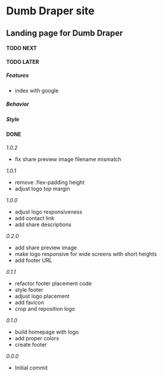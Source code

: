 # Dumb Draper site

## Landing page for Dumb Draper

#### TODO NEXT

#### TODO LATER

##### Features

- index with google

##### Behavior

##### Style

#### DONE

_1.0.2_

- fix share preview image filename mismatch

_1.0.1_

- remove .flex-padding height
- adjust logo top margin

_1.0.0_

- adjust logo responsiveness
- add contact link
- add share descriptions

_0.2.0_

- add share preview image
- make logo responsive for wide screens with short heights
- add footer URL

_0.1.1_

- refactor footer placement code
- style footer
- adjust logo placement
- add favicon
- crop and reposition logo

_0.1.0_

- build homepage with logo
- add proper colors
- create footer

_0.0.0_

- Initial commit
